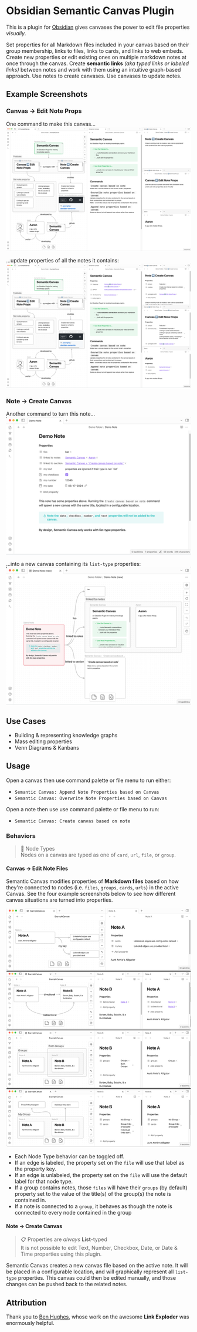 # Obsidian Semantic Canvas Plugin

This is a plugin for [Obsidian](https://obsidian.md) gives canvases the power to edit file properties *visually*.

Set properties for all Markdown files included in your canvas based on their group membership, links to files, links to cards, and links to web embeds. Create new properties or edit existing ones on multiple markdown notes at once through the canvas. Create **semantic links** *(aka typed links or labeled links)* between notes and work with them using an intuitive graph-based approach. Use notes to create canvases. Use canvases to update notes.

## Example Screenshots

### Canvas → Edit Note Props
One command to make this canvas...
![Before image](assets/before.png)

...update properties of all the notes it contains:
![After image](assets/after.png)

### Note → Create Canvas
Another command to turn this note...
![Before image](assets/before2.png)

...into a new canvas containing its `list-type` properties:
![After image](assets/after2.png)

## Use Cases
- Building & representing knowledge graphs
- Mass editing properties
- Venn Diagrams & Kanbans

## Usage
Open a canvas then use command palette or file menu to run either:
- `Semantic Canvas: Append Note Properties based on Canvas` 
- `Semantic Canvas: Overwrite Note Properties based on Canvas`

Open a note then use use command palette or file menu to run:
- `Semantic Canvas: Create canvas based on note`

### Behaviors
> 📖 Node Types  
> Nodes on a canvas are typed as one of `card`, `url`, `file`, or `group`. 

#### Canvas → Edit Note Files
Semantic Canvas modifies properties of **Markdown files** based on how they're connected to nodes (i.e. `files`, `groups`, `cards`, `urls`) in the active Canvas. See the four example screenshots below to see how different canvas situations are turned into properties.

![Behaviors image](assets/behaviors.png)

- Each Node Type behavior can be toggled off.
- If an edge is labeled, the property set on the `file` will use that label as the property key.
- If an edge is unlabeled, the property set on the `file` will use the default label for that node type.
- If a group contains notes, those `files` will have their `groups` (by default) property set to the value of the title(s) of the group(s) the note is contained in.
- If a note is connected to a `group`, it behaves as though the note is connected to every node contained in the group

#### Note → Create Canvas

> 📋 Properties are *always* **List**-typed  
> It is not possible to edit Text, Number, Checkbox, Date, or Date & Time properties using this plugin.

Semantic Canvas creates a new canvas file based on the active note. It will be placed in a configurable location, and will graphically represent all `list-type` properties. This canvas could then be edited manually, and those changes can be pushed back to the related notes. 

## Attribution

Thank you to [Ben Hughes](https://github.com/benhughes), whose work on the awesome **Link Exploder** was enormously helpful.